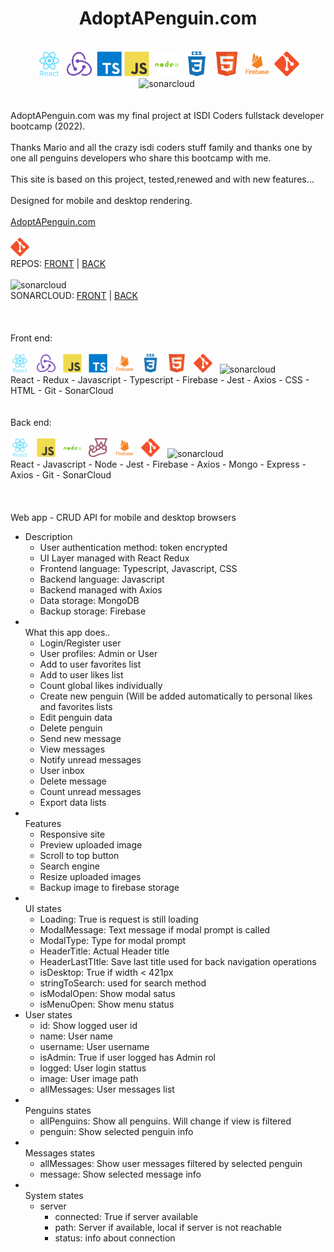 <div align="center">
    <h1 className="display-none">AdoptAPenguin.com</h1> 
    <br/>
    <img src="https://github.com/devicons/devicon/blob/master/icons/react/react-original-wordmark.svg" title="React" alt="React" width="40" height="40"/>&nbsp;
    <img src="https://github.com/devicons/devicon/blob/master/icons/redux/redux-original.svg" title="Redux" alt="Redux " width="40" height="40"/>&nbsp;
    <img src="https://github.com/devicons/devicon/blob/master/icons/typescript/typescript-plain.svg" title="typescript" alt="typescript" width="40" height="40"/>
    <img src="https://github.com/devicons/devicon/blob/master/icons/javascript/javascript-original.svg" title="JavaScript" alt="JavaScript" width="40" height="40"/>&nbsp;
    <img src="https://github.com/devicons/devicon/blob/master/icons/nodejs/nodejs-plain-wordmark.svg" title="NodeJS" alt="NodeJS" width="40" height="40"/>&nbsp;
    <img src="https://github.com/devicons/devicon/blob/master/icons/css3/css3-plain-wordmark.svg"  title="CSS3" alt="CSS" width="40" height="40"/>&nbsp;
    <img src="https://github.com/devicons/devicon/blob/master/icons/html5/html5-original.svg" title="HTML5" alt="HTML" width="40" height="40"/>&nbsp;
    <img src="https://github.com/devicons/devicon/blob/master/icons/firebase/firebase-plain-wordmark.svg" title="Firebase" alt="Firebase" width="40" height="40"/>&nbsp;
    <img src="https://github.com/devicons/devicon/blob/master/icons/git/git-plain.svg" title="Git" **alt="Git" width="40" height="40"/>
    <img src="https://avatars2.githubusercontent.com/u/39168408?s=460&v=4" title="sonarcloud" alt="sonarcloud" width="40" height="40"/>&nbsp;
    <br/><br/><br/>
</div>  
<div className="message-container">
    AdoptAPenguin.com was my final project at ISDI Coders fullstack
    developer bootcamp (2022).
    <br />
    <br />
    Thanks Mario and all the crazy isdi coders stuff family and thanks one
    by one all penguins developers who share this bootcamp with me.
    <br />
    <br />
    This site is based on this project, tested,renewed and with new features...
    <br />
    <br />
    Designed for mobile and desktop rendering.
    <br />
    <br />
    <div>         
        <a href="https://adoptapenguin.netlify.app">AdoptAPenguin.com</a>
        <br />
        <br />
        <img src="https://github.com/devicons/devicon/blob/master/icons/git/git-plain.svg" title="github" alt="gitHub" width="30" height="30"/>
        <br />
        REPOS:
        <a href="https://github.com/DanielMontesP/AdoptAPenguin-Front">FRONT</a>
        |
        <a href="https://github.com/DanielMontesP/AdoptAPenguin-Back">BACK</a>
        <br />
        <br />
        <img src="https://avatars2.githubusercontent.com/u/39168408?s=460&v=4" title="sonarcloud" alt="sonarcloud" width="30" height="30"/>
        <br />
        SONARCLOUD:
        <a href="https://sonarcloud.io/summary/overall?id=DanielMontesP_AdoptAPenguin-Front">FRONT</a>
        |
        <a href="https://sonarcloud.io/summary/overall?id=DanielMontesP_AdoptAPenguin-Back">BACK</a>
    </div>
    <div>
    <br />
    <br />
    <br />
    Front end:
    <br />
    <br />        
    <img
          src="https://github.com/devicons/devicon/blob/master/icons/react/react-original-wordmark.svg"
          title="React"
          alt="React"
          width="30"
          height="30"
        />
        &nbsp;
        <img
          src="https://github.com/devicons/devicon/blob/master/icons/redux/redux-original.svg"
          title="Redux"
          alt="Redux "
          width="30"
          height="30"
        />
        &nbsp;
        <img
          src="https://github.com/devicons/devicon/blob/master/icons/javascript/javascript-original.svg"
          title="JavaScript"
          alt="JavaScript"
          width="30"
          height="30"
        />
        &nbsp;
        <img
          src="https://github.com/devicons/devicon/blob/master/icons/typescript/typescript-plain.svg"
          title="typescript"
          alt="typescript"
          width="30"
          height="30"
        />
        &nbsp;
        <img
          src="https://github.com/devicons/devicon/blob/master/icons/firebase/firebase-plain-wordmark.svg"
          title="Firebase"
          alt="Firebase"
          width="30"
          height="30"
        />
        &nbsp;
        <img
          src="https://github.com/devicons/devicon/blob/master/icons/css3/css3-plain-wordmark.svg"
          title="CSS3"
          alt="CSS"
          width="30"
          height="30"
        />
        &nbsp;
        <img
          src="https://github.com/devicons/devicon/blob/master/icons/html5/html5-original.svg"
          title="HTML5"
          alt="HTML"
          width="30"
          height="30"
        />
        &nbsp;
        <img
          src="https://github.com/devicons/devicon/blob/master/icons/git/git-plain.svg"
          title="Git"
          alt="Git"
          width="30"
          height="30"
        />
        &nbsp;
         <img
            src="https://avatars2.githubusercontent.com/u/39168408?s=460&v=4"
            title="sonarcloud"
            alt="sonarcloud"
            width="30"
            height="30"
          />
        <br />
        React - Redux - Javascript - Typescript - Firebase - Jest - Axios - CSS - HTML - Git - SonarCloud
        <br />
        <br />
        <br />
        Back end:
        <br />        
        <br />
        <img
          src="https://github.com/devicons/devicon/blob/master/icons/react/react-original-wordmark.svg"
          title="React"
          alt="React"
          width="30"
          height="30"
        />
        &nbsp;
        <img
          src="https://github.com/devicons/devicon/blob/master/icons/javascript/javascript-original.svg"
          title="JavaScript"
          alt="JavaScript"
          width="30"
          height="30"
        />
        &nbsp;
        <img
          src="https://github.com/devicons/devicon/blob/master/icons/nodejs/nodejs-plain-wordmark.svg"
          title="NodeJS"
          alt="NodeJS"
          width="30"
          height="30"
        />
        &nbsp;
        <img
          src="https://github.com/devicons/devicon/blob/master/icons/jest/jest-plain.svg"
          title="jest"
          alt="jest"
          width="30"
          height="30"
        />
        &nbsp;
        <img
          src="https://github.com/devicons/devicon/blob/master/icons/firebase/firebase-plain-wordmark.svg"
          title="Firebase"
          alt="Firebase"
          width="30"
          height="30"
        />
        &nbsp;
        <img
          src="https://github.com/devicons/devicon/blob/master/icons/git/git-plain.svg"
          title="Git"
          alt="Git"
          width="30"
          height="30"
        />
        &nbsp;
         <img
            src="https://avatars2.githubusercontent.com/u/39168408?s=460&v=4"
            title="sonarcloud"
            alt="sonarcloud"
            width="30"
            height="30"
          />
          <br />
        React - Javascript - Node - Jest - Firebase - Axios - Mongo - Express - Axios - Git - SonarCloud
      </div>
      </br>
      </br>
      </br>
      <div className="features-container">     
      Web app - CRUD API for mobile and desktop browsers
       <ul>
      <li>
      Description
        <ul>
          <li>User authentication method: token encrypted</li>
          <li>UI Layer managed with React Redux</li>
          <li>Frontend language: Typescript, Javascript, CSS</li>
          <li>Backend language: Javascript</li>
          <li>Backend managed with Axios</li>
          <li>Data storage: MongoDB</li>
          <li>Backup storage: Firebase</li>
        </ul>
      </li>
      <li>
      <br/>
      What this app does..
        <ul>
          <li>Login/Register user</li>
          <li>User profiles: Admin or User</li>
          <li>Add to user favorites list</li>
          <li>Add to user likes list</li>
          <li>Count global likes individually</li>
          <li>Create new penguin (Will be added automatically to personal likes and favorites lists</li>
          <li>Edit penguin data</li>
          <li>Delete penguin</li>
          <li>Send new message</li>
          <li>View messages</li>
          <li>Notify unread messages</li>
          <li>User inbox</li>
          <li>Delete message</li>
          <li>Count unread messages</li>
          <li>Export data lists</li>
        </ul>
      </li>
     <li>
     <br/>
      Features     
      <ul>
      <li>Responsive site</li>
      <li>Preview uploaded image</li>
      <li>Scroll to top button</li>
      <li>Search engine</li>
      <li>Resize uploaded images</li>
      <li>Backup image to firebase storage</li>
      </ul>
     </li>
     <li>
     <br/>
     UI states
      <ul>
        <li>Loading: True is request is still loading</li>
        <li>ModalMessage: Text message if modal prompt is called</li>
        <li>ModalType: Type for modal prompt</li>
        <li>HeaderTitle: Actual Header title</li>
        <li>HeaderLastTItle: Save last title used for back navigation operations</li>
        <li>isDesktop: True if width < 421px </li>
        <li>stringToSearch: used for search method</li>
        <li>isModalOpen: Show modal satus</li>
        <li>isMenuOpen: Show menu status</li>
      </ul>
    </li>
    <li>
    User states
      <ul>
        <li>id: Show logged user id</li>
        <li>name: User name</li>
        <li>username: User username</li>
        <li>isAdmin: True if user logged has Admin rol</li>
        <li>logged: User login stattus</li>
        <li>image: User image path</li>
        <li>allMessages: User messages list</li>
      </ul>
    </li >
    <li>
    <br/>
    Penguins states
      <ul>
        <li>allPenguins: Show all penguins. Will change if view is filtered</li>
        <li>penguin: Show selected penguin info</li>    
      </ul>
    </li>
    <li>
    <br/>
    Messages states
      <ul>
        <li>allMessages: Show user messages filtered by selected penguin</li>
        <li>message: Show selected message info</li>    
      </ul>
      </li>
      <li>
      <br/>
      System states
      <ul>
        <li>
        server
          <ul>
            <li>connected: True if server available</li>
            <li>path: Server if available, local if server is not reachable</li>
            <li>status: info about connection</li>
          </ul>
        </li>                
      </ul>
      </li>
  </ul>
</div>
